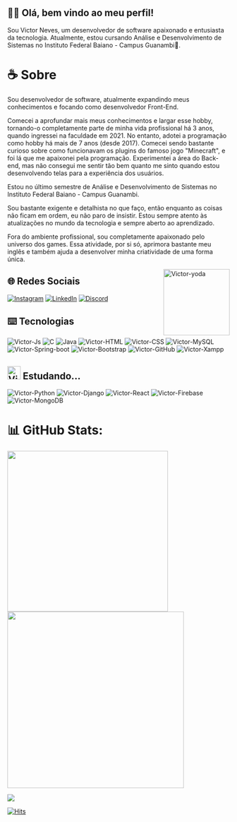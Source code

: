 ## 👋🏼 Olá, bem vindo ao meu perfil!

Sou Victor Neves, um desenvolvedor de software apaixonado e entusiasta da tecnologia. Atualmente, estou cursando Análise e Desenvolvimento de Sistemas no Instituto Federal Baiano - Campus Guanambi🎈.

# ☕ Sobre

Sou desenvolvedor de software, atualmente expandindo meus conhecimentos e focando como desenvolvedor Front-End.

Comecei a aprofundar mais meus conhecimentos e largar esse hobby, tornando-o completamente parte de minha vida profissional há 3 anos, quando ingressei na faculdade em 2021. No entanto, adotei a programação como hobby há mais de 7 anos (desde 2017). Comecei sendo bastante curioso sobre como funcionavam os plugins do famoso jogo "Minecraft", e foi lá que me apaixonei pela programação. Experimentei a área do Back-end, mas não consegui me sentir tão bem quanto me sinto quando estou desenvolvendo telas para a experiência dos usuários.

Estou no último semestre de Análise e Desenvolvimento de Sistemas no Instituto Federal Baiano - Campus Guanambi.

Sou bastante exigente e detalhista no que faço, então enquanto as coisas não ficam em ordem, eu não paro de insistir. Estou sempre atento às atualizações no mundo da tecnologia e sempre aberto ao aprendizado.

Fora do ambiente profissional, sou completamente apaixonado pelo universo dos games. Essa atividade, por si só, aprimora bastante meu inglês e também ajuda a desenvolver minha criatividade de uma forma única.

<img align="right" alt="Victor-yoda" width="150" src="https://cdn.discordapp.com/attachments/753422301982097468/1153858078530342982/cat-crazy-cat.gif">

## 🌐 Redes Sociais 

[![Instagram](https://img.shields.io/badge/Instagram-%23E4405F.svg?logo=Instagram&logoColor=white)](https://instagram.com/nevesfg)
[![LinkedIn](https://img.shields.io/badge/LinkedIn-%230077B5.svg?logo=linkedin&logoColor=white)](https://linkedin.com/in/laura-grassi)
[![Discord](https://img.shields.io/badge/Discord-5865f2?logo=Discord&logoColor=white)](https://discord.gg/JZ2Yujx3Xj)
    
## ⌨️ Tecnologias

![Victor-Js](https://img.shields.io/badge/JavaScript-323330?style=for-the-badge&logo=javascript&logoColor=F7DF1E)
![C](https://img.shields.io/badge/C-00599C?style=for-the-badge&logo=c&logoColor=white)
![Java](https://img.shields.io/badge/java-%23ED8B00.svg?style=for-the-badge&logo=openjdk&logoColor=white)
![Victor-HTML](https://img.shields.io/badge/HTML5-E34F26?style=for-the-badge&logo=html5&logoColor=white)
![Victor-CSS](https://img.shields.io/badge/CSS3-1572B6?style=for-the-badge&logo=css3&logoColor=white)
![Victor-MySQL](https://img.shields.io/badge/MySQL-005C84?style=for-the-badge&logo=mysql&logoColor=white)
![Victor-Spring-boot](https://img.shields.io/badge/Spring_Boot-F2F4F9?style=for-the-badge&logo=spring-boot)
![Victor-Bootstrap](https://img.shields.io/badge/Bootstrap-563D7C?style=for-the-badge&logo=bootstrap&logoColor=white)
![Victor-GitHub](https://img.shields.io/badge/GitHub-100000?style=for-the-badge&logo=github&logoColor=white)
![Victor-Xampp](https://img.shields.io/badge/Xampp-F37623?style=for-the-badge&logo=xampp&logoColor=white)
  
## <img alt="Victor-gif" width="30" src="https://cdn.discordapp.com/attachments/753422301982097468/1153856865596358707/loading-gif.gif">  Estudando...

![Victor-Python](https://img.shields.io/badge/Python-FFD43B?style=for-the-badge&logo=python&logoColor=blue)
![Victor-Django](https://img.shields.io/badge/Django-092E20?style=for-the-badge&logo=django&logoColor=green)
![Victor-React](https://img.shields.io/badge/React-20232A?style=for-the-badge&logo=react&logoColor=61DAFB)
![Victor-Firebase](https://img.shields.io/badge/firebase-ffca28?style=for-the-badge&logo=firebase&logoColor=black)
![Victor-MongoDB](https://img.shields.io/badge/MongoDB-4EA94B?style=for-the-badge&logo=mongodb&logoColor=white)


# 📊 GitHub Stats:
<img src="https://github-readme-stats-wheat-two-53.vercel.app/api?username=nevesfg&theme=neon&hide_border=false&include_all_commits=false&count_private=false"  width="364px" />
<img src="https://github-readme-streak-stats.herokuapp.com/?user=nevesfg&theme=neon&hide_border=false"  width="400px" />

![](https://github-readme-stats-wheat-two-53.vercel.app/api/top-langs/?username=nevesfg&theme=neon&hide_border=false&include_all_commits=false&count_private=false&layout=compact)

[![Hits](https://hits.seeyoufarm.com/api/count/incr/badge.svg?url=https%3A%2F%2Fgithub.com%2Fnevesfg&count_bg=%2379C83D&title_bg=%23555555&icon=vlcmediaplayer.svg&icon_color=%23E7E7E7&title=Visitantes&edge_flat=false)](https://hits.seeyoufarm.com)
  


